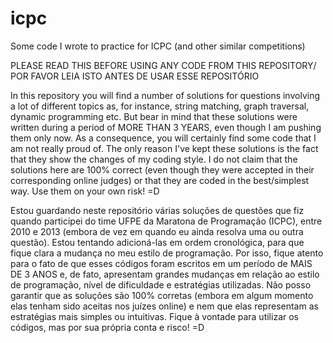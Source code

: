 # icpc
Some code I wrote to practice for ICPC (and other similar competitions)

PLEASE READ THIS BEFORE USING ANY CODE FROM THIS REPOSITORY/ POR FAVOR LEIA ISTO ANTES DE USAR ESSE REPOSITÓRIO

In this repository you will find a number of solutions for questions involving a lot of different topics as, for instance, string matching, graph traversal, dynamic programming etc. But bear in mind that these solutions were written during a period of MORE THAN 3 YEARS, even though I am pushing them only now. As a consequence, you will certainly find some code that I am not really proud of. The only reason I've kept these solutions is the fact that they show the changes of my coding style. I do not claim that the solutions here are 100% correct (even though they were accepted in their corresponding online judges) or that they are coded in the best/simplest way. Use them on your own risk! =D


Estou guardando neste repositório várias soluções de questões que fiz quando participei do time UFPE da Maratona de Programação (ICPC), entre 2010 e 2013 (embora de vez em quando eu ainda resolva uma ou outra questão). Estou tentando adicioná-las em ordem cronológica, para que fique clara a mudança no meu estilo de programação. Por isso, fique atento para o fato de que esses códigos foram escritos em um período de MAIS DE 3 ANOS e, de fato, apresentam grandes mudanças em relação ao estilo de programação, nível de dificuldade e estratégias utilizadas. Não posso garantir que as soluções são 100% corretas (embora em algum momento elas tenham sido aceitas nos juízes online) e nem que elas representam as estratégias mais simples ou intuitivas. Fique à vontade para utilizar os códigos, mas por sua própria conta e risco! =D

 


